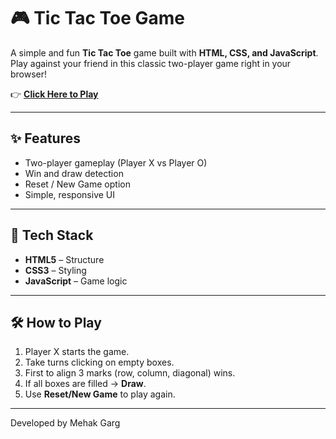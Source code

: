 # 🎮 Tic Tac Toe Game

A simple and fun **Tic Tac Toe** game built with **HTML, CSS, and JavaScript**.  
Play against your friend in this classic two-player game right in your browser!  

👉 **[Click Here to Play](https://mehak1314.github.io/Tic-Tac-Toe/)**  

---

## ✨ Features
- Two-player gameplay (Player X vs Player O)  
- Win and draw detection  
- Reset / New Game option  
- Simple, responsive UI  

---

## 🚀 Tech Stack
- **HTML5** – Structure  
- **CSS3** – Styling  
- **JavaScript** – Game logic  

---

## 🛠️ How to Play
1. Player X starts the game.  
2. Take turns clicking on empty boxes.  
3. First to align 3 marks (row, column, diagonal) wins.  
4. If all boxes are filled → **Draw**.  
5. Use **Reset/New Game** to play again.  

---

Developed by Mehak Garg
